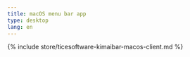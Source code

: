 ```yaml
---
title: macOS menu bar app
type: desktop
lang: en
---
```


{% include store/ticesoftware-kimaibar-macos-client.md %}
